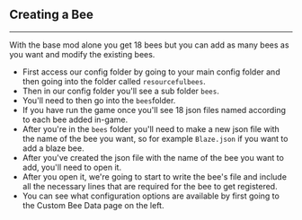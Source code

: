 ## **Creating a Bee**
***

With the base mod alone you get 18 bees but you can add as many bees as you want and modify the existing bees.

* First access our config folder by going to your main config folder and then going into the folder called `resourcefulbees`.
* Then in our config folder you'll see a sub folder `bees`.
* You'll need to then go into the `bees`folder. 
* If you have run the game once you'll see 18 json files named according to each bee added in-game. 
* After you're in the `bees` folder you'll need to make a new json file with the name of the bee you want, so for example `Blaze.json` if you want to add a blaze bee. 
* After you've created the json file with the name of the bee you want to add, you'll need to open it. 
* After you open it, we're going to start to write the bee's file and include all the necessary lines that are required for the bee to get registered.
* You can see what configuration options are available by first going to the Custom Bee Data page on the left.
<!--stackedit_data:
eyJoaXN0b3J5IjpbLTEzOTUxMTczNzldfQ==
-->